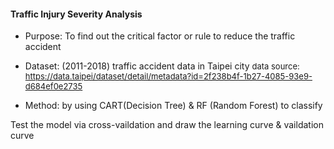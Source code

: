 #### Traffic Injury Severity Analysis
* Purpose:
    To find out the critical factor or rule to reduce the traffic accident

* Dataset:  (2011-2018) traffic accident data in Taipei city
<font size = 2>data source: https://data.taipei/dataset/detail/metadata?id=2f238b4f-1b27-4085-93e9-d684ef0e2735 </font>

* Method: by using CART(Decision Tree) & RF (Random Forest) to classify


Test the model via cross-vaildation and draw the learning curve & vaildation curve
